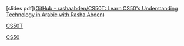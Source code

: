 [slides pdf]([GitHub - rashaabden/CS50T: Learn CS50's Understanding Technology in Arabic with Rasha Abden](https://github.com/rashaabden/CS50T))


[CS50T](https://www.youtube.com/watch?v=1eUH9BhahQ8&list=PLnrlZUDQofUvLtIMvVxZRYYju7ni0Xsxq)

[CS50](https://www.youtube.com/watch?v=PGXC1-RCgeA&list=PLnrlZUDQofUv7JE4QIahAyztrQU9bnJmd)




